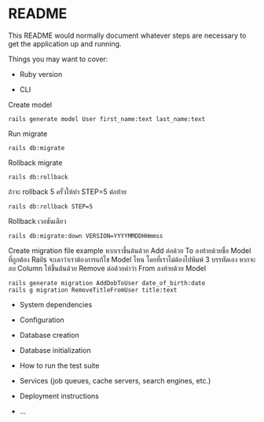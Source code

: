 # README

This README would normally document whatever steps are necessary to get the
application up and running.

Things you may want to cover:

* Ruby version

* CLI

Create model
```
rails generate model User first_name:text last_name:text
```

Run migrate
````
rails db:migrate
````

Rollback migrate
```
rails db:rollback 
```

ถ้าจะ rollback 5 ครั้วให้ทำ
STEP=5 ต่อท้าย
```
rails db:rollback STEP=5
```

Rollback เวอชันเดียว
```
rails db:migrate:down VERSION=YYYYMMDDHHmmss
```

Create migration file example
หากเราขึ้นต้นด้วย Add ต่อด้วย To ลงท้ายด้วยชื่อ Model ที่ถูกต้อง Rails จะเดาว่าเราต้องการแก้ไข Model ไหน โดยที่เราไม่ต้องไปพิมพ์ 3 บรรทัดเอง หากจะลบ Column ให้ขึ้นต้นด้วย Remove ต่อด้วยคำว่า From ลงท้ายด้วย Model
```
rails generate migration AddDobToUser date_of_birth:date
rails g migration RemoveTitleFromUser title:text
```

* System dependencies

* Configuration

* Database creation

* Database initialization

* How to run the test suite

* Services (job queues, cache servers, search engines, etc.)

* Deployment instructions

* ...
